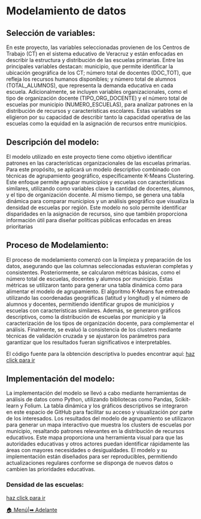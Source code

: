 # Modelamiento de datos
## Selección de variables:
En este proyecto, las variables seleccionadas provienen de los Centros de Trabajo (CT) en el sistema educativo de Veracruz y están enfocadas en describir la estructura y distribución de las escuelas primarias. Entre las principales variables destacan: municipio, que permite identificar la ubicación geográfica de los CT; número total de docentes (DOC_TOT), que refleja los recursos humanos disponibles; y número total de alumnos (TOTAL_ALUMNOS), que representa la demanda educativa en cada escuela. Adicionalmente, se incluyen variables organizacionales, como el tipo de organización docente (TIPO_ORG_DOCENTE) y el número total de escuelas por municipio (NUMERO_ESCUELAS), para analizar patrones en la distribución de recursos y características escolares. Estas variables se eligieron por su capacidad de describir tanto la capacidad operativa de las escuelas como la equidad en la asignación de recursos entre municipios.

## Descripción del modelo:
El modelo utilizado en este proyecto tiene como objetivo identificar patrones en las características organizacionales de las escuelas primarias. Para este propósito, se aplicará un modelo descriptivo combinado con técnicas de agrupamiento geográfico, específicamente K-Means Clustering. Este enfoque permite agrupar municipios y escuelas con características similares, utilizando como variables clave la cantidad de docentes, alumnos, y el tipo de organización docente. Al mismo tiempo, se genera una tabla dinámica para comparar municipios y un análisis geográfico que visualiza la densidad de escuelas por región. Este modelo no solo permite identificar disparidades en la asignación de recursos, sino que también proporciona información útil para diseñar políticas públicas enfocadas en áreas prioritarias

## Proceso de Modelamiento:
El proceso de modelamiento comenzó con la limpieza y preparación de los datos, asegurando que las columnas seleccionadas estuvieran completas y consistentes. Posteriormente, se calcularon métricas básicas, como el número total de escuelas, docentes y alumnos por municipio. Estas métricas se utilizaron tanto para generar una tabla dinámica como para alimentar el modelo de agrupamiento. El algoritmo K-Means fue entrenado utilizando las coordenadas geográficas (latitud y longitud) y el número de alumnos y docentes, permitiendo identificar grupos de municipios y escuelas con características similares. Además, se generaron gráficos descriptivos, como la distribución de escuelas por municipio y la caracterización de los tipos de organización docente, para complementar el análisis. Finalmente, se evaluó la consistencia de los clusters mediante técnicas de validación cruzada y se ajustaron los parámetros para garantizar que los resultados fueran significativos e interpretables.

El código fuente para la obtención descriptiva lo puedes encontrar aquí: [haz click para ir](https://jlso1o.github.io/datascience/proyectocd/codigo/tabla1)

## Implementación del modelo:
La implementación del modelo se llevó a cabo mediante herramientas de análisis de datos como Python, utilizando bibliotecas como Pandas, Scikit-learn y Folium. La tabla dinámica y los gráficos descriptivos se integraron en este espacio de GitHub para facilitar su acceso y visualización por parte de los interesados. 
Los resultados del modelo de agrupamiento se utilizaron para generar un mapa interactivo que muestra los clusters de escuelas por municipio, resaltando patrones relevantes en la distribución de recursos educativos. Este mapa proporciona una herramienta visual para que las autoridades educativas y otros actores puedan identificar rápidamente las áreas con mayores necesidades o desigualdades. El modelo y su implementación están diseñados para ser reproducibles, permitiendo actualizaciones regulares conforme se disponga de nuevos datos o cambien las prioridades educativas.

### Densidad de las escuelas:
[haz click para ir](https://jlso1o.github.io/datascience/proyectocd/codigo/densidadescuelas)


[🏠 Menú](README.md)|[➡ Adelante](resultados.md)
